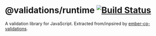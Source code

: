 # @validations/runtime [![Build Status](https://travis-ci.com/tildeio/validations-core.svg?token=qdqVSKzx4vxSxhRa1YC6&branch=master)](https://travis-ci.com/tildeio/validations-core)

A validation library for JavaScript. Extracted from/inpsired by [ember-cp-validations](http://offirgolan.github.io/ember-cp-validations/).

